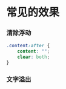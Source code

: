 # 常见的效果

### 

### 清除浮动

```css
.content:after {
    content: "";
    clear: both;
}
```



### 文字溢出